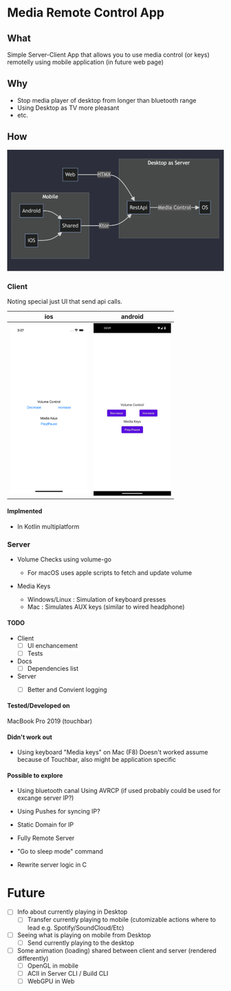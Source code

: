 
# Media Remote Control App

## What

Simple Server-Client App that allows you to use media control (or keys) remotelly using mobile application (in future web page)

## Why
- Stop media player of desktop from longer than bluetooth range
- Using Desktop as TV more pleasant
- etc.

## How


![Overview-mermaid](/docs/screenshots/mermaid_brief_overview.png)


### Client

Noting special just UI that send api calls.

| ios | android |
|-----|---------|
| <img src="docs/screenshots/ios_screenshot.png" alt="iOS" width="180"/> | <img src="docs/screenshots/android_screenshot.jpg" alt="android" width="180"/> |

#### Implmented

- In Kotlin multiplatform

### Server

- Volume 
Checks using volume-go 
    - For macOS uses apple scripts to fetch and update volume

- Media Keys

    - Windows/Linux   : Simulation of keyboard presses
    - Mac             : Simulates AUX keys (similar to wired headphone)

#### TODO

- Client
    - [ ] UI enchancement
    - [ ] Tests
- Docs
    - [ ] Dependencies list
- Server
    - [ ] Better and Convient logging


#### Tested/Developed on

MacBook Pro 2019 (touchbar)

#### Didn't work out

- Using keyboard "Media keys" on Mac (F8)
Doesn't worked assume because of Touchbar, also might be application specific

#### Possible to explore

- Using bluetooth canal
Using AVRCP (if used probably could be used for excange server IP?)

- Using Pushes for syncing IP?

- Static Domain for IP

- Fully Remote Server

- "Go to sleep mode" command

- Rewrite server logic in C


# Future

- [ ] Info about currently playing in Desktop
    - [ ] Transfer currently playing to mobile (cutomizable actions where to lead e.g. Spotify/SoundCloud/Etc)
- [ ] Seeing what is playing on mobile from Desktop
    - [ ] Send currently playing to the desktop
- [ ] Some animation (loading) shared between client and server (rendered differently)
    - [ ] OpenGL in mobile
    - [ ] ACII   in Server CLI / Build CLI
    - [ ] WebGPU in Web